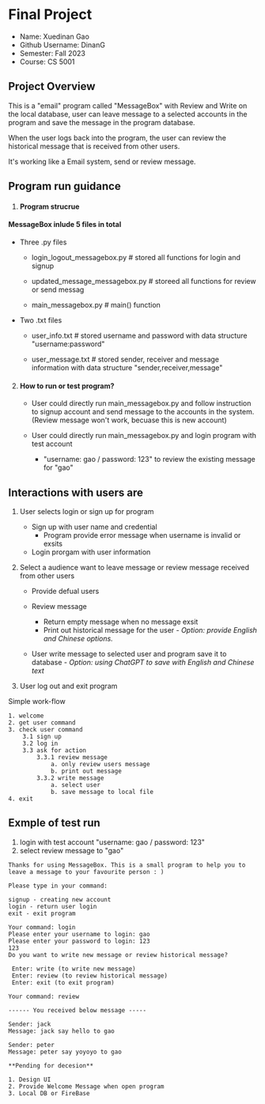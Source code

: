 # Final Project


* Name: Xuedinan Gao
* Github Username: DinanG
* Semester: Fall 2023
* Course: CS 5001 


## Project Overview

This is a "email" program called "MessageBox" with Review and Write on the local database, user can leave message to a selected accounts in the program and save the message in the program database.

When the user logs back into the program, the user can review the historical message that is received from other users.

It's working like a Email system, send or review message.


## Program run guidance

1. #### Program strucrue 

#### MessageBox inlude 5 files in total

- Three .py files
    - login_logout_messagebox.py # stored all functions for login and signup

    - updated_message_messagebox.py # storeed all functions for review or send messag 

    - main_messagebox.py # main() function

- Two .txt files
    - user_info.txt # stored username and password with data structure "username:password"

    - user_message.txt # stored sender, receiver and message information with data structure "sender,receiver,message"
    
2. #### How to run or test program? 
    - User could directly run main_messagebox.py and follow instruction to signup account and send message to the accounts in the system. (Review message won't work, becuase this is new account)

    - User could directly run main_messagebox.py and login program with test account 
        - "username: gao / password: 123" to review the existing message for "gao"

## Interactions with users are

1. User selects login or sign up for program

    - Sign up with user name and credential
        - Program provide error message when username is invalid or exsits
    - Login prorgam with user information

2. Select a audience want to leave message or review message received from other users

    - Provide defual users
    - Review message
        - Return empty message when no message exsit
        - Print out historical message for the user
            *- Option: provide English and Chinese options.*

    - User write message to selected user and program save it to database
        *- Option: using ChatGPT to save with English and Chinese text*

3. User log out and exit program


Simple work-flow

    1. welcome
    2. get user command
    3. check user command
        3.1 sign up
        3.2 log in
        3.3 ask for action
            3.3.1 review message
                a. only review users message
                b. print out message
            3.3.2 write message
                a. select user
                b. save message to local file
    4. exit 

## Exmple of test run

1. login with test account "username: gao / password: 123"
2. select review message to "gao"

```
Thanks for using MessageBox. This is a small program to help you to leave a message to your favourite person : )

Please type in your command:
 
signup - creating new account 
login - return user login 
exit - exit program

Your command: login
Please enter your username to login: gao
Please enter your password to login: 123
123
Do you want to write new message or review historical message?

 Enter: write (to write new message)
 Enter: review (to review historical message)
 Enter: exit (to exit program)

Your command: review

------ You received below message -----

Sender: jack
Message: jack say hello to gao

Sender: peter
Message: peter say yoyoyo to gao
```

```
**Pending for decesion**

1. Design UI
2. Provide Welcome Message when open program
3. Local DB or FireBase

```